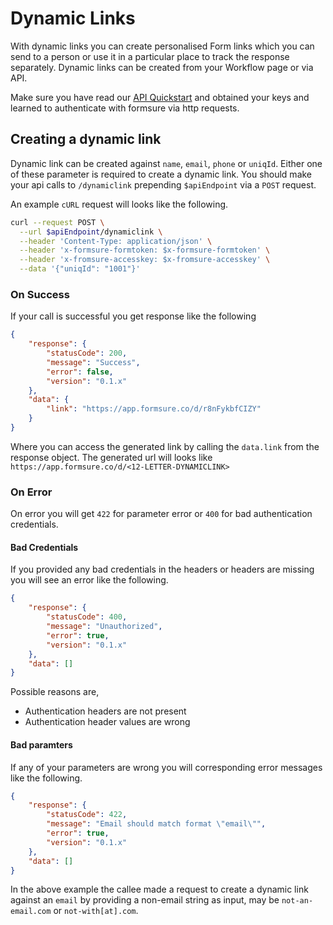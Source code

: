 # Dynamic Links

With dynamic links you can create personalised Form links which you can send to a person or use it in a particular place to track the response separately. Dynamic links can be created from your Workflow page or via API.

Make sure you have read our [API Quickstart](/dev) and obtained your keys and learned to authenticate with formsure via http requests.

## Creating a dynamic link

Dynamic link can be created against `name`, `email`, `phone` or `uniqId`. Either one of these parameter is required to create a dynamic link. You should make your api calls to `/dynamiclink` prepending `$apiEndpoint` via a `POST` request.

An example `cURL` request will looks like the following.

```bash
curl --request POST \
  --url $apiEndpoint/dynamiclink \
  --header 'Content-Type: application/json' \
  --header 'x-formsure-formtoken: $x-formsure-formtoken' \
  --header 'x-fromsure-accesskey: $x-fromsure-accesskey' \
  --data '{"uniqId": "1001"}'
```

### On Success

If your call is successful you get response like the following

```json
{
    "response": {
        "statusCode": 200,
        "message": "Success",
        "error": false,
        "version": "0.1.x"
    },
    "data": {
        "link": "https://app.formsure.co/d/r8nFykbfCIZY"
    }
}
```

Where you can access the generated link by calling the `data.link` from the response object. The generated url will looks like `https://app.formsure.co/d/<12-LETTER-DYNAMICLINK>`

### On Error

On error you will get `422` for parameter error or `400` for bad authentication credentials.

#### Bad Credentials

If you provided any bad credentials in the headers or headers are missing you will see an error like the following.

```json
{
    "response": {
        "statusCode": 400,
        "message": "Unauthorized",
        "error": true,
        "version": "0.1.x"
    },
    "data": []
}
```

Possible reasons are,

-   Authentication headers are not present
-   Authentication header values are wrong

#### Bad paramters

If any of your parameters are wrong you will corresponding error messages like the following.

```json
{
    "response": {
        "statusCode": 422,
        "message": "Email should match format \"email\"",
        "error": true,
        "version": "0.1.x"
    },
    "data": []
}
```

In the above example the callee made a request to create a dynamic link against an `email` by providing a non-email string as input, may be `not-an-email.com` or `not-with[at].com`.
